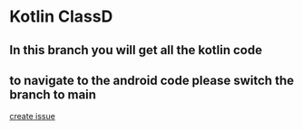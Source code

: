 # Kotlin ClassD
## In this branch you will get all the kotlin code
## to navigate to the android code please switch the branch to main

[create issue](https://github.com/user/repository/issues/new)
